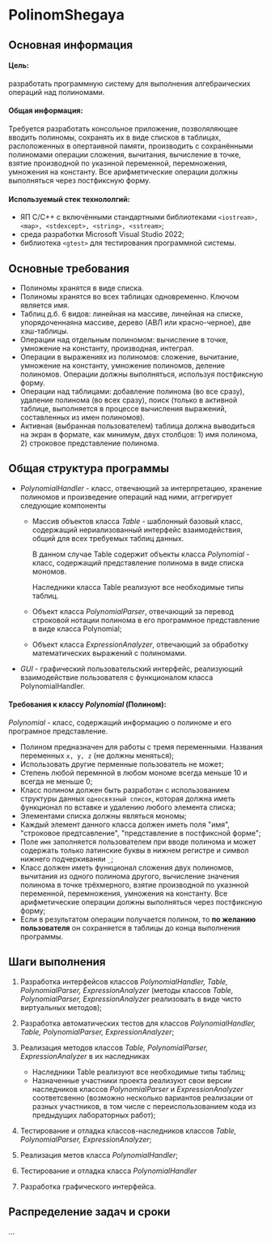 # PolinomShegaya

## Основная информация
#### Цель: 
разработать программную систему для выполнения алгебраических операций над полиномами.

#### Общая информация: 
Требуется разработать консольное приложение, позволяляющее вводить полиномы, сохранять их в виде списков в таблицах, расположенных в опертаивной памяти, производить с сохранёнными полиномами операции сложения, вычитания, вычисление в точке, взятие производной по указнной переменной, перемножения, умножения на константу. Все арифметические операции должны выполняться через постфиксную форму.

#### Используемый стек технололгий: 
- ЯП C/C++ с включёнными стандартными библиотеками `<iostream>, <map>, <stdexcept>, <string>, <sstream>`;  
- среда разработки Microsoft Visual Studio 2022; 
- библиотека `<gtest>` для тестирования программной системы.

## Основные требования

* Полиномы хранятся в виде списка.
* Полиномы хранятся во всех таблицах одновременно. Ключом является имя.
* Таблиц д.б. 6 видов: линейная на массиве, линейная на списке, упорядоченнаяна массиве, дерево (АВЛ или красно-черное), две хэш-таблицы.
* Операции над отдельным полиномом: вычисление в точке, умножение на константу, производная, интеграл.
* Операции в выражениях из полиномов: сложение, вычитание, умножение на константу, умножение полиномов, деление полиномов. Операции должны выполняться, используя постфиксную форму.
* Операции над таблицами: добавление полинома (во все сразу), удаление полинома (во всех сразу), поиск (только в активной таблице, выполняется в процессе вычисления выражений, составленных из имен полиномов).
* Активная (выбранная пользователем) таблица должна выводиться на экран в формате, как минимум, двух столбцов: 1) имя полинома, 2) строковое представление полинома.

## Общая структура программы

* *PolynomialHandler* - класс, отвечающий за интерпретацию, хранение полиномов и произведение операций над ними, аггрегирует следующие компоненты

	* Массив объектов класса *Table* - шаблонный базовый класс, содержащий нериализованный интерфейс взаимодействия, общий для всех требуемых таблиц данных. 

		В данном случае Table содержит объекты класса *Polynomial* - класс, содержащий представление полинома в виде списка мономов.

		Наследники класса Table реализуют все необходимые типы таблиц.


	* Объект класса *PolynomialParser*, отвечающий за перевод строковой нотации полинома в его программное представление в виде класса Polynomial;

	* Объект класса *ExpressionAnalyzer*, отвечающий за обработку математических выражений с полиномами.

* *GUI* - графический пользовательский интерфейс, реализующий взаимодействие пользователя с функционалом класса PolynomialHandler.


#### Требования к классу *Polynomial* (Полином):

*Polynomial* - класс, содержащий информацию о полиноме и его програмное представление.

- Полином предназначен для работы с тремя переменными. Названия переменных `x, y, z` (не должны меняться);
- Использовать другие перменные пользователь не может;
- Степень любой перемнной в любом мономе всегда меньше 10 и всегда не меньше 0;
- Класс полином должен быть разработан с использованием  структуры данных `односвязный список`, которая должна иметь функционал по вставке и удалению любого элемента списка;
- Элементами списка должны являться мономы;
- Каждый элемент данного класса должен иметь поля "имя", "строковое предтсавление", "представление в постфиксной форме";
- Поле `имя` заполняется пользователем при вводе полинома и может содержать только латинские буквы в нижнем регистре и символ нижнего подчеркиваняи `_`;
- Класс должен иметь функционал сложения двух полиномов, вычитания из одного полинома другого, вычисление значения полинома в точке трёхмерного, взятие производной по указнной переменной, перемножения, умножения на константу. Все арифметические операции должны выполняться через постфиксную форму;
- Если в результатом операции получается полином, то **по желанию пользователя** он сохраняется в таблицы до конца выполнения программы.


## Шаги выполнения

1) Разработка интерфейсов классов *PolynomialHandler, Table, PolynomialParser, ExpressionAnalyzer* (методы классов *Table, PolynomialParser, ExpressionAnalyzer* реализовать в виде чисто виртуальных методов);

2) Разработка автоматических тестов для классов *PolynomialHandler, Table, PolynomialParser, ExpressionAnalyzer*;

3) Реализация методов классов *Table, PolynomialParser, ExpressionAnalyzer* в их наследниках 
	* Наследники Table реализуют все необходимые типы таблиц;
	* Назначенные участники проекта реализуют свои версии наследников классов *PolynomialParser* и *ExpressionAnalyzer* соответсвенно (возможно несколько вариантов реализации от разных участников, в том числе с переиспользованием кода из предыдущих лабораторных работ);

4) Тестирование и отладка классов-наследников классов *Table, PolynomialParser, ExpressionAnalyzer*;

5) Реализация метов класса *PolynomialHandler*;

6) Тестирование и отладка класса *PolynomialHandler*

7) Разработка графического интерфейса.


## Распределение задач и сроки

...







